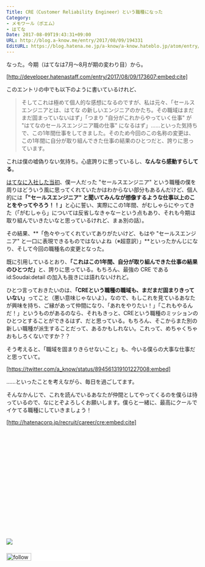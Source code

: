 ```yaml
---
Title: CRE（Customer Reliability Engineer）という職種になった
Category:
- メモワール（ポエム）
- はてな
Date: 2017-08-09T19:43:31+09:00
URL: http://blog.a-know.me/entry/2017/08/09/194331
EditURL: https://blog.hatena.ne.jp/a-know/a-know.hateblo.jp/atom/entry/8599973812287134755
---
```


なった。今期（はてなは7月〜8月が期の変わり目）から。


[http://developer.hatenastaff.com/entry/2017/08/09/173607:embed:cite]



このエントリの中でも以下のように書いているけれど、


> そしてこれは極めて個人的な感想になるのですが、私は元々、「セールスエンジニアとは、はてな の新しいエンジニアのかたち。その職域はまだまだ固まっていないはず」「つまり "自分がこれからやっていく仕事" が "はてなのセールスエンジニア職の仕事" になるはず」......といった気持ちで、この1年間仕事をしてきました。そのため今回のこの名称の変更は、この1年間に自分が取り組んできた仕事の結果のひとつだと、誇りに思っています。


これは僕の嘘偽りない気持ち。心底誇りに思っているし、<b>なんなら感動すらしてる</b>。


[はてなに入社した当初](https://blog.a-know.me/entry/2016/07/19/133701)、僕一人だった "セールスエンジニア" という職種の僕を周りはどういう風に思ってくれていたかはわからない部分もあるんだけど、個人的には<b>「"セールスエンジニア" と聞いてみんなが想像するような仕事以上のことをやってやろう！！」</b>と心に誓い、実際にこの1年間、がむしゃらにやってきた（「がむしゃら」については反省しなきゃなーという点もあり、それも今期は取り組んでいきたいなと思っているけれど、まぁ別の話）。


その結果、**「色々やってくれていてありがたいけど、もはや "セールスエンジニア" と一口に表現できるものではないよね（※超意訳）」**といったかんじになり、そして今回の職種名の変更となった。


既に引用しているとおり、<b>「これはこの1年間、自分が取り組んできた仕事の結果のひとつだ」</b>と、誇りに思っている。もちろん、最強の CRE である id:Soudai:detail の加入も抜きには語れないけれど。


ひとつ言っておきたいのは、<b>「CREという職種の職域も、まだまだ固まりきっていない」</b>ってこと（悪い意味じゃないよ）。なので、もしこれを見ているあなたが興味を持ち、ご縁があって仲間になり、「あれをやりたい！」「これもやるんだ！」というものがあるのなら、それもきっと、CREという職種のミッションのひとつとすることができるはず、だと思っている。もちろん、そこからまた別の新しい職種が派生することだって、あるかもしれない。これって、めちゃくちゃおもしろくないですか？？


そう考えると、「職域を固まりきらせないこと」も、今いる僕らの大事な仕事だと思っていて。




[https://twitter.com/a_know/status/894561319101227008:embed]




......といったことを考えながら、毎日を過ごしてます。


そんなかんじで、これを読んでいるあなたが仲間としてやってくるのを僕らは待っているので、なにとぞよろしくお願いします。僕らと一緒に、最高にクールでイケてる職種にしていきましょう！




[http://hatenacorp.jp/recruit/career/cre:embed:cite]




<div>
<br>
<script async src="//pagead2.googlesyndication.com/pagead/js/adsbygoogle.js"></script>
<!-- article-bottom2 -->
<ins class="adsbygoogle"
     style="display:inline-block;width:300px;height:250px"
     data-ad-client="ca-pub-3463034538369189"
     data-ad-slot="5274552934"></ins>
<script>
(adsbygoogle = window.adsbygoogle || []).push({});
</script>

<a href="http://bit.ly/grass-graph" target='blank' rel="nofollow"><img src="https://cdn-ak.f.st-hatena.com/images/fotolife/a/a-know/20170405/20170405220342.png"></a>
<br>
</div>

<div>
<a href='http://cloud.feedly.com/#subscription%2Ffeed%2Fhttp%3A%2F%2Fblog.a-know.me%2Ffeed'  target='blank'><img id='feedlyFollow' src='http://s3.feedly.com/img/follows/feedly-follow-rectangle-volume-small_2x.png' alt='follow us in feedly' width='65' height='20'></a>



<iframe src="//blog.hatena.ne.jp/a-know/a-know.hateblo.jp/subscribe/iframe" allowtransparency="true" frameborder="0" scrolling="no" width="150" height="28"></iframe>
</div>
